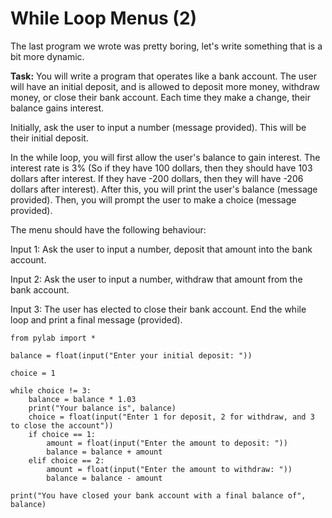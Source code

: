 # While Loop Menus (2)

The last program we wrote was pretty boring, let's write something that is a bit more dynamic.

**Task:** You will write a program that operates like a bank account. The user will have an initial deposit, and is allowed to deposit more money, withdraw money, or close their bank account. Each time they make a change, their balance gains interest.

Initially, ask the user to input a number (message provided). This will be their initial deposit.

In the while loop, you will first allow the user's balance to gain interest. The interest rate is 3% (So if they have 100 dollars, then they should have 103 dollars after interest. If they have -200 dollars, then they will have -206 dollars after interest). After this, you will print the user's balance (message provided). Then, you will prompt the user to make a choice (message provided). 

The menu should have the following behaviour:

Input 1: Ask the user to input a number, deposit that amount into the bank account.

Input 2: Ask the user to input a number, withdraw that amount from the bank account.

Input 3: The user has elected to close their bank account. End the while loop and print a final message (provided). 


```
from pylab import *

balance = float(input("Enter your initial deposit: "))

choice = 1

while choice != 3:
    balance = balance * 1.03
    print("Your balance is", balance)
    choice = float(input("Enter 1 for deposit, 2 for withdraw, and 3 to close the account"))
    if choice == 1:
        amount = float(input("Enter the amount to deposit: "))
        balance = balance + amount
    elif choice == 2:
        amount = float(input("Enter the amount to withdraw: "))
        balance = balance - amount
        
print("You have closed your bank account with a final balance of", balance)


```
